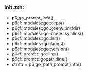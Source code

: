 ### init.zsh:
- p6_go_prompt_info()
- p6df::modules::go::deps()
- p6df::modules::go::goenv::init(dir)
- p6df::modules::go::home::symlink()
- p6df::modules::go::init()
- p6df::modules::go::langs()
- p6df::modules::go::version()
- p6df::prompt::go::line()
- p6df::prompt::gopath::line()
- str str = p6_go_path_prompt_info()

